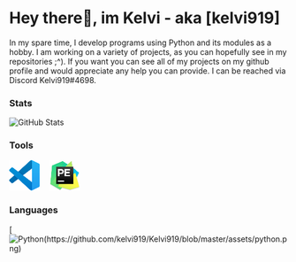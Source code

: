 # Hey there👋, im Kelvi - aka [kelvi919]

In my spare time, I develop programs using Python and its modules as a hobby.
I am working on a variety of projects, as you can hopefully see in my repositories ;^).
If you want you can see all of my projects on my github profile and would appreciate any help you can provide. 
I can be reached via Discord Kelvi919#4698.


### Stats

![GitHub Stats](https://github-readme-stats.vercel.app/api?username=kelvi919&theme=radical)




### Tools

[![VSCode](https://github.com/kelvi919/Kelvi919/blob/master/assets/vscode.png)](https://code.visualstudio.com/)  
[![Pycharm](https://github.com/kelvi919/Kelvi919/blob/master/assets/pycharm.png)](https://www.jetbrains.com)

### Languages 
[![Python(https://github.com/kelvi919/Kelvi919/blob/master/assets/python.png)](https://www.python.org)

